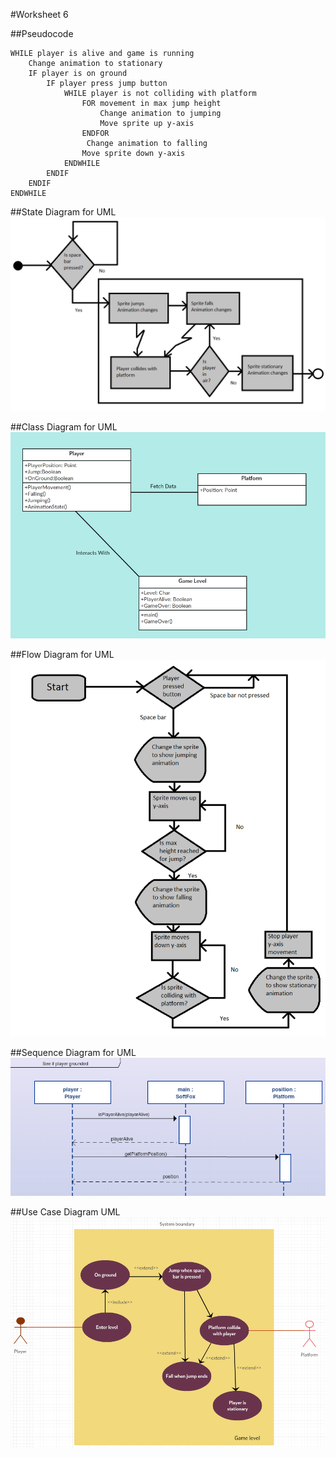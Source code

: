 #Worksheet 6

##Pseudocode
```
WHILE player is alive and game is running
	Change animation to stationary
	IF player is on ground	
		IF player press jump button
			WHILE player is not colliding with platform
				FOR movement in max jump height
					Change animation to jumping
					Move sprite up y-axis
				ENDFOR
				 Change animation to falling
				Move sprite down y-axis
			ENDWHILE
		ENDIF
	ENDIF
ENDWHILE
```

##State Diagram for UML
![alt text][state]

[state]: https://github.com/sw180283/comp110-worksheets/blob/master/Worksheet%206/State%20diagram%20for%20UML.png "State Diagram for UML"

##Class Diagram for UML
![alt text][class]

[class]: https://github.com/sw180283/comp110-worksheets/blob/master/Worksheet%206/Class%20diagram%20for%20UML.png "Class Diagram for UML"

##Flow Diagram for UML
![alt text][flow]

[flow]: https://github.com/sw180283/comp110-worksheets/blob/master/Worksheet%206/Flow%20chart%20for%20jumping.png "Flow Diagram for UML"

##Sequence Diagram for UML
![alt text][sequence]

[sequence]: https://github.com/sw180283/comp110-worksheets/blob/master/Worksheet%206/Sequence%20diagram%20for%20UML.png "Sequence Diagram for UML"

##Use Case Diagram UML
![alt text][use]

[use]: https://github.com/sw180283/comp110-worksheets/blob/master/Worksheet%206/Use%20case%20diagram%20chart.png "Use Case Diagram UML"

